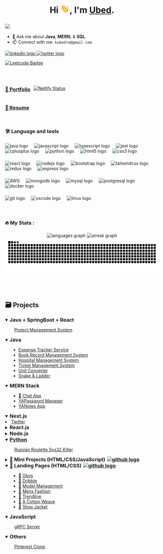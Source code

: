# <p style="text-align: center;"> Hi <img src="https://github.com/ubednama/ubednama/blob/main/gifs/Hi.gif" width="30px">, I'm <a href="https://www.linkedin.com/in/ubed9">Ubed</a>.</p>
<img src="https://visitor-badge.laobi.icu/badge?page_id=ubednama.ubednama&" />


- 💬 Ask me about **Java**, **MERN**, & **SQL**.
- 📫 Connect with me: `kubedrn@gmail.com`

<div align="left">
  <a href="https://in.linkedin.com/in/ubed9" target="_blank">
    <img src="https://img.shields.io/static/v1?message=ubed9&logo=linkedin&label=&color=0077B5&logoColor=white&labelColor=&style=for-the-badge" height="25" alt="linkedin logo"  />
  </a>
  <a href="https://twitter.com/__ubednama" target="_blank">
    <img src="https://img.shields.io/static/v1?message=__ubednama&logo=Twitter&label=&color=1DA1F2&logoColor=white&labelColor=&style=for-the-badge" height="25" alt="twitter logo"  />
  </a>
</div>

[![Leetcode Badge](https://img.shields.io/badge/dynamic/json?style=for-the-badge&labelColor=black&color=%23ffa116&label=Solved&query=solved&url=https%3A%2F%2Fleetcode-badge.vercel.app%2Fapi%2Fusers%2Fubednama&logo=leetcode&logoColor=yellow)](https://leetcode.com/ubednama)


<!-- <a href="https://www.fiverr.com/">
  <img align="left" alt="Ubed's Fiverr" width="22px" src="https://avatars.githubusercontent.com/u/807499?s=200&v=4" /> -->

<!-- <a href="https://www.hackerearth.com/@preethamb97">
  <img align="left" alt="Ubed's HackerEarth" width="22px" src="https://upload.wikimedia.org/wikipedia/commons/thumb/e/e8/HackerEarth_logo.png/480px-HackerEarth_logo.png" />  -->

<p> &nbsp;</p>

<div align="left" style="display: flex; align-items: center;">
<a href='https://ubednama.netlify.app' style="margin-right: 10px;"><h3>📂 Portfolio </h3></a>
<a href="https://app.netlify.com/sites/ubednama/deploys"><img src="https://api.netlify.com/api/v1/badges/3fae0c10-f62a-4191-aac9-8fe3ad109d52/deploy-status" alt="Netlify Status"></a>
</div>

### <h3> <a href='https://github.com/ubednama/resume'>📄 Resume</a> </h3>

<p> &nbsp;</p>

###

<h3 align="left">🛠 Language and tools</h3>

###

<div align="left">
  <img src="https://cdn.jsdelivr.net/gh/devicons/devicon/icons/java/java-original.svg" height="40" alt="java logo"  />
  <img width="12" />
  <img src="https://cdn.simpleicons.org/javascript/F7DF1E" height="40" alt="javascript logo"  />
  <img width="12" />
  <img src="https://cdn.simpleicons.org/typescript/3178C6" height="40" alt="typescript logo"  />
  <img width="12" />
  <img src="https://cdn.jsdelivr.net/gh/devicons/devicon/icons/jest/jest-plain.svg" height="40" alt="jest logo"  />
  <img width="12" />
  <img src="https://cdn.simpleicons.org/c++/00599C" height="40" alt="cplusplus logo"  />
  <img width="12" />
  <img src="https://cdn.simpleicons.org/python/3776AB" height="40" alt="python logo"  />
  <img width="12" />
  <img src="https://cdn.simpleicons.org/html5/E34F26" height="40" alt="html5 logo"  />
  <img width="12" />
  <img src="https://cdn.simpleicons.org/css3/1572B6" height="40" alt="css3 logo"  />
</div>

###

<div align="left">
  <img src="https://cdn.simpleicons.org/react/61DAFB" height="40" alt="react logo"  />
  <img width="12" />
  <img src="https://cdn.simpleicons.org/nodedotjs/339933" height="40" alt="nodejs logo"  />
  <img width="12" />
  <img src="https://cdn.simpleicons.org/bootstrap/7952B3" height="40" alt="bootstrap logo"  />
  <img width="12" />
  <img src="https://cdn.simpleicons.org/tailwindcss/06B6D4" height="40" alt="tailwindcss logo"  />
  <img width="12" />
  <img src="https://cdn.simpleicons.org/redux/764ABC" height="40" alt="redux logo"  />
  <img width="12" />
  <img src="https://cdn.simpleicons.org/express/000000" height="40" alt="express logo"  />
</div>

###

<div align="left">
  <img src="https://cdn.simpleicons.org/amazonaws/232F3E" height="40" alt="AWS"  />
  <img width="12" />
  <img src="https://cdn.simpleicons.org/mongodb/47A248" height="40" alt="mongodb logo"  />
  <img width="12" />
  <img src="https://cdn.simpleicons.org/mysql/4479A1" height="40" alt="mysql logo"  />
  <img width="12" />
  <img src="https://cdn.simpleicons.org/postgresql/4169E1" height="40" alt="postgresql logo"  />
  <img width="12" />
  <img src="https://cdn.simpleicons.org/docker/2496ED" height="40" alt="docker logo"  />
</div>

###

<div align="left">
  <img src="https://cdn.simpleicons.org/git/F05032" height="40" alt="git logo"  />
  <img width="12" />
  <img src="https://cdn.simpleicons.org/visualstudiocode/007ACC" height="40" alt="vscode logo"  />
  <img width="12" />
  <img src="https://cdn.simpleicons.org/linux/FCC624" height="40" alt="linux logo"  />
</div>



###
<p> &nbsp;</p>

<h3 align="left">🔥   My Stats :</h3>

###

<div align="center">
  <!-- <img src="https://github-readme-stats.vercel.app/api?username=ubednama&hide_title=false&hide_rank=false&show_icons=true&include_all_commits=true&count_private=true&disable_animations=false&theme=github_dark&locale=en&hide_border=false&order=1" height="180" alt="stats graph"  /> -->
  <img src="https://github-readme-stats.vercel.app/api/top-langs?username=ubednama&locale=en&hide_title=false&layout=compact&card_width=320&langs_count=8&hide_border=true&theme=dark&bg_color=000000&order=2" height="200" alt="languages graph"  />
  <img src="https://streak-stats.demolab.com?user=ubednama&locale=en&mode=daily&theme=highcontrast&hide_border=true&border=DDDDDD&fire=F1F1F1&ring=9E9E9E&currStreakLabel=9E9E9E&border_radius=5&order=3" height="200" alt="streak graph"  />
  <img src="https://raw.githubusercontent.com/ubednama/ubednama/output/snake.svg" alt="Snake animation" />
</div>



<p> &nbsp;</p>
<p> &nbsp;</p>

<h2>🗃️ Projects</h2>

<details open>
  <summary>
    <h3 style="display: inline;">Java + SpringBoot + React</h3>
  </summary>
  <ul style="margin-left: 20px; list-style-type: none; padding-left: 10px;">
    <li>
      <!-- <span><a href="https://github.com/ubednama/Project-Management-System-Frontend">🔗</a></span>  -->
      <a href="https://github.com/ubednama/Project-Management-System-Frontend">Project Management System</a>
    </li>
  </ul>
</details>

<details open>
  <summary>
    <h3 style="display: inline;">Java</h3>
  </summary>
  <ul style="margin-left: 20px;">
    <li>
      <!-- <span><a href="">🔗</a></span>  -->
      <a href='https://github.com/ubednama/Expense-Tracker-Service'>Expense Tracker Service</a>
    </li>
    <li>
      <!-- <span><a href="">🔗</a></span>  -->
      <a href='https://github.com/ubednama/Book-Record-Management-System'>Book Record Management System</a>
    </li>
    <li>
      <!-- <span><a href="">🔗</a></span>  -->
      <a href='https://github.com/ubednama/Hospital-Management-System'>Hospital Management System</a>
    </li>
    <li>
      <!-- <span><a href="">🔗</a></span>  -->
      <a href='https://github.com/ubednama/Ticket-Management-System'>Ticket Management System</a>
    </li>
    <li>
      <!-- <span><a href="">🔗</a></span>  -->
      <a href='https://github.com/ubednama/Unit-Converter'>Unit Converter</a>
    </li>
    <li>
      <!-- <span><a href="">🔗</a></span>  -->
      <a href='https://github.com/ubednama/Snake-Ladder'>Snake & Ladder</a>
    </li>
  </ul>
</details>

<details open>
  <summary>
    <h3 style="display: inline;">MERN Stack</h3>
  </summary>
  <ul style="margin-left: 20px;">
    <li>
      <span style="text-decoration: none;"><a href="https://chat-app-uwfk.onrender.com/">🔗</a></span> 
      <a href="https://github.com/ubednama/ChatApp">Chat App</a>
    </li>
    <li>
      <!-- <span><a href="">🔗</a></span>  -->
      <a href="https://github.com/ubednama/YAPasswordManager">YAPassword Manager</a>
    </li>
    <li>
      <!-- <span><a href="">🔗</a></span>  -->
      <a href='https://github.com/ubednama/YANotesApp'>YANotes App</a>
    </li>
  </ul>
</details>

<details open>
  <summary>
    <h3 style="display: inline;">Next.js</h3>
  </summary>
  <li>
      <!-- <span><a href="">🔗</a></span>  -->
      <a href='https://github.com/ubednama/Twitter-Frontend'>Twitter</a>
    </li>
</details>

<details close>
  <summary>
    <h3 style="display: inline;">React.js</h3>
  </summary>
  <ul style="margin-left: 20px;">
    <li>
      <span><a href="">🔗</a></span>
      <a href="https://github.com/ubednama/Refokus-Clone">Refokus-Clone</a>
    </li>
    <li><a href="https://github.com/ubednama/Netflix-clone">Netflix Clone</a></li>
    <li>
      <span><a href="https://github.com/ubednama/YAMovieDB">🔗</a></span> 
      <a href="https://github.com/ubednama/YAMovieDB">YAMovieDB</a>
    </li>
    <li>
      <span><a href="https://maa-foundation.vercel.app/">🔗</a></span> 
      <a href="https://github.com/ubednama/maa-foundation-project">Maa Foundation Project</a>
    </li>
    <li>
      <span><a href="https://github.com/ubednama/TextUtils">🔗</a></span> 
      <a href="https://github.com/ubednama/TextUtils">Text Utils</a>
    </li>
    <li>
      <!-- <span><a href="">🔗</a></span>  -->
      <a href="https://github.com/ubednama/YANewsApp">YANewsApp</a>
    </li>
    <li>
      <!-- <span><a href="">🔗</a></span>  -->
      <a href="https://github.com/ubednama/To-Do">To Do</a>
    </li>
    <li>
      <!-- <span><a href="">🔗</a></span>  -->
      <a href='https://github.com/ubednama/React-Components'>React Components</a>
    </li>
  </ul>
</details>

<details close>
  <summary>
    <h3 style="display: inline;">Node.js</h3>
  </summary>
  <ul style="margin-left: 20px;">
    <li>
      <!-- <span><a href="">🔗</a></span>  -->
      <a href="https://github.com/ubednama/Flights-Service">Flight Management System</a>
    </li>
    <li>
      <!-- <span><a href="">🔗</a></span>  -->
      <a href="https://github.com/ubednama/URL-Shortener">URL-Shortener</a>
    </li>
    <li>
      <!-- <span><a href="">🔗</a></span>  -->
      <a href="https://github.com/ubednama/Check-API">Check API</a>
    </li>
  </ul>
</details>

<details open>
  <summary>
    <h3 style="display: inline;">
      <a href='https://github.com/ubednama/Landing-Pages'>Python</a>
    </h3>
  </summary>
  <ul style="margin-left: 20px; list-style-type: none; padding-left: 10px;">
    <li>
      <a href='https://github.com/ubednama/Russian-Roulette-Sys32-Killer'>Russian Roulette Sys32 Killer</a>
    </li>
  </ul>
</details>

<details close>
  <summary>
    <h3 style="display: inline;">
    <span><a href='https://mini-projects-js-five.vercel.app/'>🔗</a></span>
      Mini Projects (HTML/CSS/JavaScript)
      <span><a href='https://github.com/ubednama/mini-projects-js'><img src="https://edent.github.io/SuperTinyIcons/images/svg/github.svg" width="18" alt="github logo" style="margin-left:2px" /></a></span>
    </h3>
  </summary>
  <ul style="margin-left: 20px;">
    <li>
      <span><a href='https://mini-projects-js-five.vercel.app/tic-tac-toe/index.html'>🔗</a></span> 
      <a href='https://github.com/ubednama/Mini-Projects-js/tree/main/tic-tac-toe'>Tic Tac Toe</a>
    </li>
    <li>
      <span><a href='https://mini-projects-js-five.vercel.app/rockpaperscissors/index.html'>🔗</a></span> 
      <a href='https://github.com/ubednama/Mini-Projects-js/tree/main/rockpaperscissors'>Rock-paper-scissors</a>
    </li>
    <li>
      <span><a href='https://mini-projects-js-five.vercel.app/currency-converter/index.html'>🔗</a></span> 
      <a href='https://github.com/ubednama/Mini-Projects-js/tree/main/currency-converter'>Currency Converter</a>
    </li>
    <li>
      <span><a href='https://mini-projects-js-five.vercel.app/Calculator/index.html'>🔗</a></span> 
      <a href='https://github.com/ubednama/Mini-Projects-js/tree/main/Calculator'>Calculator</a>
    </li>
    <li>
      <span><a href='https://mini-projects-js-five.vercel.app/Quick%20Sign/index.html'>🔗</a></span> 
      <a href='https://github.com/ubednama/Mini-Projects-js/tree/main/Quick%20Sign'>Quick Sign</a>
    </li>
    <li>
      <span><a href='https://mini-projects-js-five.vercel.app/Weather-App/index.html'>🔗</a></span> 
      <a href='https://github.com/ubednama/Mini-Projects-js/tree/main/Weather-App'>Weather App</a>
    </li>
    <li>
      <span><a href='https://mini-projects-js-five.vercel.app/Dictionary-App/index.html'>🔗</a></span> 
      <a href='https://github.com/ubednama/Mini-Projects-js/tree/main/Dictionary-App'>Dictionary App</a>
    </li>
    <li>
      <span><a href='https://mini-projects-js-five.vercel.app/Password-Generator/index.html'>🔗</a></span>
      <a href='https://github.com/ubednama/Mini-Projects-js/tree/main/Password-Generator'>Password Generator</a>
    </li>
    <li>
      <span><a href='https://mini-projects-js-five.vercel.app/QR-Code-Generator/index.html'>🔗</a></span>
      <a href='https://github.com/ubednama/Mini-Projects-js/tree/main/QR-Code-Generator'>QR Code Generator</a>
    </li>
    <li>
      <span><a href='https://mini-projects-js-five.vercel.app/circle-game/index.html'>🔗</a></span> 
      <a href='https://github.com/ubednama/Mini-Projects-js/tree/main/circle-game'>Circle Game</a>
    </li>
    <li>
        <span><a href='https://mini-projects-js-five.vercel.app/Print-Numbers/index.html'>🔗</a></span>
        <a href='https://github.com/ubednama/Mini-Projects-js/tree/main/Print-Numbers'>Print Numbers</a>
    </li>
    <li>
      <span><a href='https://mini-projects-js-five.vercel.app/BBQuotes-API/index.html'>🔗</a></span>
      <a href='https://github.com/ubednama/Mini-Projects-js/tree/main/BBQuotes-API'>Random Breaking Bad Quotes</a>
    </li>
  </ul>
</details>

<details open>
  <summary>
    <h3 style="display: inline;">
    <span><a href='https://landing-pages-coral.vercel.app/'>🔗</a></span>
      Landing Pages (HTML/CSS)
      <span><a href='https://github.com/ubednama/Landing-Pages'><img src="https://edent.github.io/SuperTinyIcons/images/svg/github.svg" width="18" alt="github logo" style="margin-left:2px" /></a></span>
    </h3>
  </summary>
  <ul style="margin-left: 20px;">
    <li>
      <span><a href="https://landing-pages-coral.vercel.app/Obys/index.html">🔗</a></span> 
      <a href='https://github.com/ubednama/Landing-Pages/tree/main/Obys'>Obys</a>
    </li>
    <li>
      <span><a href="https://landing-pages-coral.vercel.app/dribble/index.html">🔗</a></span> 
      <a href='https://github.com/ubednama/Landing-Pages/tree/main/dribble'>Dribble</a>
    </li>
    <li>
      <span><a href="https://landing-pages-coral.vercel.app/model-management/index.html">🔗</a></span> 
      <a href='https://github.com/ubednama/Landing-Pages/tree/main/model-management'>Model Management</a>
    </li>
    <li>
      <span><a href="https://landing-pages-coral.vercel.app/Mens-Fashion/index.html">🔗</a></span>  
      <a href='https://github.com/ubednama/Landing-Pages/tree/main/Mens-Fashion'>Mens Fashion</a>
    </li>
    <li>
      <span><a href="https://landing-pages-coral.vercel.app/trendline/index.html">🔗</a></span>  
      <a href='https://github.com/ubednama/Landing-Pages/tree/main/trendline'>Trendline</a>
    </li>
    <li>
      <span><a href="https://landing-pages-coral.vercel.app/a-cotton-weave/">🔗</a></span>  
      <a href='https://github.com/ubednama/Landing-Pages/tree/main/a-cotton-weave'>A Cotton Weave</a>
    </li>
    <li>
      <span><a href="https://landing-pages-coral.vercel.app/shop-jacket/index.html">🔗</a></span>  
      <a href='https://github.com/ubednama/Landing-Pages/tree/main/shop-jacket'>Shop Jacket</a>
    </li>
  </ul>
</details>

<details open>
  <summary>
    <h3 style="display: inline;">JavaScript</h3>
  </summary>
   <ul style="margin-left: 20px; list-style-type: none; padding-left: 10px;">
    <li>
      <!-- <span><a href="">🔗</a></span>  -->
      <a href="https://github.com/ubednama/GRPC_Server">gRPC Server</a>
    </li>
  </ul>
</details>

<details open>
  <summary>
    <h3 style="display: inline;">Others</h3>
  </summary>
   <ul style="margin-left: 20px; list-style-type: none; padding-left: 10px;">
    <li>
      <!-- <span><a href="">🔗</a></span>  -->
      <a href="https://github.com/ubednama/Pinterest-clone">Pinterest Clone</a>
    </li>
  </ul>
</details>

